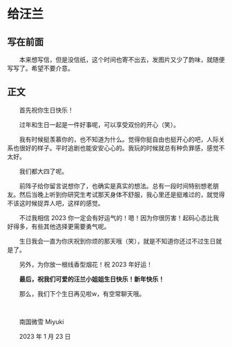 # 给汪兰

## 写在前面

　　本来想写信，但是没信纸，这个时间也寄不出去，发图片又少了韵味，就随便写写了。希望不要介意。

## 正文

　　首先祝你生日快乐！

　　过年和生日一起是一件好事呢，可以享受双份的开心（笑）。

　　我有时候挺羡慕你的，也不知道为什么。觉得你挺自由也挺开心的吧，人际关系也很好的样子。平时追剧也能安安心心的。我玩的时候就总有种负罪感，感觉不太好。

　　我们都大四了呢。

　　前阵子给你留言说想你了，也确实是真实的想法。总有一段时间特别想老朋友。然后当晚上听到你研究生考试那天身体不舒服，我心里还是挺难过的，就觉得不该这时候捉弄人吧，这样的感觉。

　　不过我相信 2023 你一定会有好运气的！嗯！因为你很厉害！起码心态比我好得多，有些其他选择更需要勇气呢。

　　生日我会一直为你庆祝到你烦的那天哦（笑），就是不知道你还过不过生日就是了。

　　另外，为你放一根线香型烟花！祝 2023 年好运！

　　**最后，祝我们可爱的汪兰小姐姐生日快乐！新年快乐！**

　　那么，我们下个生日再见啦w，有空常聊天哦。

<br>

　　南国微雪 Miyuki

　　2023 年 1 月 23 日